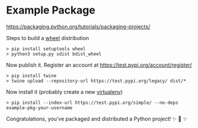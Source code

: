 # Example Package

https://packaging.python.org/tutorials/packaging-projects/

Steps to build a [wheel](https://pythonwheels.com/) distribution
```
> pip install setuptools wheel
> python3 setup.py sdist bdist_wheel
```

Now publish it.
Register an account at https://test.pypi.org/account/register/
```
> pip install twine
> twine upload --repository-url https://test.pypi.org/legacy/ dist/*
```

Now install it (probably create a new [virtualenv](https://packaging.python.org/key_projects/#virtualenv))
```
> pip install --index-url https://test.pypi.org/simple/ --no-deps example-pkg-your-username
```

Congratulations, you’ve packaged and distributed a Python project! ✨ 🍰 ✨

